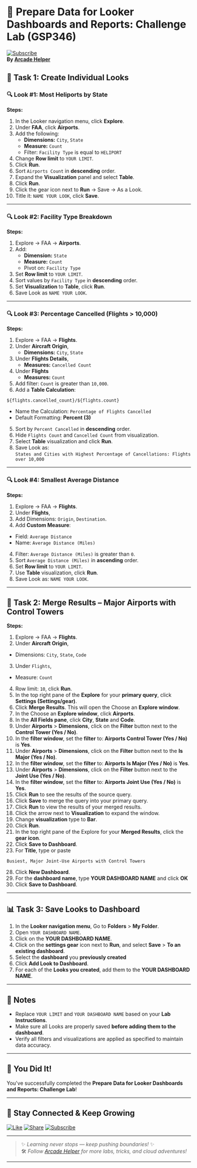 
# 🚀 Prepare Data for Looker Dashboards and Reports: Challenge Lab (GSP346)  
[![Subscribe](https://img.shields.io/badge/Subscribe-YouTube-red?style=for-the-badge&logo=youtube)](https://www.youtube.com/@ArcadeHelper1418)  
**By [Arcade Helper](https://www.youtube.com/@ArcadeHelper1418)**

## 🚀 Task 1: Create Individual Looks

### 🔍 Look #1: Most Heliports by State

**Steps:**
1. In the Looker navigation menu, click **Explore**.
2. Under **FAA**, click **Airports**.
3. Add the following:
   - **Dimensions:** `City`, `State`
   - **Measure:** `Count`
   - Filter: `Facility Type` is equal to `HELIPORT`
4. Change **Row limit** to `YOUR LIMIT`.
5. Click **Run**.
6. Sort `Airports Count` in **descending** order.
7. Expand the **Visualization** panel and select **Table**.
8. Click **Run**.
9. Click the gear icon next to **Run** → Save → As a Look.
10. Title it: `NAME YOUR LOOK`, click **Save**.

---

### 🔍 Look #2: Facility Type Breakdown

**Steps:**
1. Explore → FAA → **Airports**.
2. Add:
   - **Dimension:** `State`
   - **Measure:** `Count`
   - Pivot on: `Facility Type`
3. Set **Row limit** to `YOUR LIMIT`.
4. Sort values by `Facility Type` in **descending** order.
5. Set **Visualization** to **Table**, click **Run**.
6. Save Look as `NAME YOUR LOOK`.

---

### 🔍 Look #3: Percentage Cancelled (Flights > 10,000)

**Steps:**
1. Explore → FAA → **Flights**.
2. Under **Aircraft Origin**,
   - **Dimensions:** `City`, `State`
3. Under **Flights Details**,
   - **Measures:** `Cancelled Count`
4. Under **Flights**
   - **Measures:** `Count`
4. Add filter: `Count` is greater than `10,000`.
5. Add a **Table Calculation**:
```
${flights.cancelled_count}/${flights.count}
```
- Name the Calculation: `Percentage of Flights Cancelled`
- Default Formatting: **Percent (3)**
5. Sort by `Percent Cancelled` in **descending** order.
6. Hide `Flights Count` and `Cancelled Count` from visualization.
7. Select **Table** visualization and click **Run**.
8. Save Look as:  
`States and Cities with Highest Percentage of Cancellations: Flights over 10,000`

---

### 🔍 Look #4: Smallest Average Distance

**Steps:**
1. Explore → FAA → **Flights**.
2. Under **Flights**,
3. Add Dimensions: `Origin`, `Destination`.
4. Add **Custom Measure**:
- Field: `Average Distance`
- Name: `Average Distance (Miles)`
4. Filter: `Average Distance (Miles)` is greater than `0`.
5. Sort `Average Distance (Miles)` in **ascending** order.
6. Set **Row limit** to `YOUR LIMIT`.
7. Use **Table** visualization, click **Run**.
8. Save Look as: `NAME YOUR LOOK`.

---

## 🔗 Task 2: Merge Results – Major Airports with Control Towers

**Steps:**
1. Explore → FAA → **Flights**.
2. Under **Aircraft Origin**,
- Dimensions: `City`, `State`, `Code`
3. Under `Flights`,
- Measure: `Count`
4. Row limit: `10`, click **Run**.
5. In the top right pane of the **Explore** for your **primary query**, click **Settings (Settings/gear)**.
6. Click **Merge Results**. This will open the Choose an **Explore window**.
7. In the Choose an **Explore window**, click **Airports**.
8. In the **All Fields pane**, click **City**, **State** and **Code**.
9. Under **Airports** > **Dimensions**, click on the **Filter** button next to the **Control Tower (Yes / No)**.
10. In the **filter window**, set the **filter** to: **Airports Control Tower (Yes / No)** is **Yes**.
11. Under **Airports** > **Dimensions**, click on the **Filter** button next to the **Is Major (Yes / No)**.
12. In the **filter window**, set the **filter** to: **Airports Is Major (Yes / No)** is **Yes**.
13. Under **Airports** > **Dimensions**, click on the **Filter** button next to the **Joint Use (Yes / No)**.
14. In the **filter window**, set the **filter** to: **Airports Joint Use (Yes / No)** is **Yes**.
15. Click **Run** to see the results of the source query.
16. Click **Save** to merge the query into your primary query.
17. Click **Run** to view the results of your merged results.
18. Click the arrow next to **Visualization** to expand the window.
19. Change **visualization** type to **Bar**.
20. Click **Run**.
21. In the top right pane of the Explore for your **Merged Results**, click the **gear icon**.
22. Click **Save to Dashboard**.
23. For **Title**, type or  paste
```
Busiest, Major Joint-Use Airports with Control Towers
```
28. Click **New Dashboard**.
29. For the **dashboard name**, type **YOUR DASHBOARD NAME** and click **OK**
30. Click **Save to Dashboard**.

---

## 📊 Task 3: Save Looks to Dashboard

1. In the **Looker navigation menu**, Go to **Folders** > **My Folder**.
2. Open `YOUR DASHBOARD NAME`.
3. Click on the **YOUR DASHBOARD NAME**.
4. Click on the **settings gear** icon next to **Run**, and select **Save** > **To an existing dashboard**.
5. Select the **dashboard** you **previously created**
6. Click **Add Look to Dashboard**.
7. For each of the **Looks you created**, add them to the **YOUR DASHBOARD NAME**.

---

## 📌 Notes

- Replace `YOUR LIMIT` and `YOUR DASHBOARD NAME` based on your **Lab Instructions**.
- Make sure all Looks are properly saved **before adding them to the dashboard**.
- Verify all filters and visualizations are applied as specified to maintain data accuracy.

---


## 🎉 You Did It!  
You've successfully completed the **Prepare Data for Looker Dashboards and Reports: Challenge Lab**!  

---

## 🌟 Stay Connected & Keep Growing

[![Like](https://img.shields.io/badge/Like-❤️-pink?style=for-the-badge)](https://www.youtube.com/@ArcadeHelper1418) 
[![Share](https://img.shields.io/badge/Share-🔁-blue?style=for-the-badge)](https://www.youtube.com/@ArcadeHelper1418) 
[![Subscribe](https://img.shields.io/badge/Subscribe-🔔-red?style=for-the-badge)](https://www.youtube.com/@ArcadeHelper1418)

---

> ✨ *Learning never stops — keep pushing boundaries!* ✨  
> 🛠️ *Follow [Arcade Helper](https://www.youtube.com/@ArcadeHelper1418) for more labs, tricks, and cloud adventures!*

---
